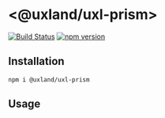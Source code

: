 # \<@uxland/uxl-prism\>

[![Build Status](https://travis-ci.org/uxland/uxl-prism.svg?branch=master)](https://travis-ci.org/uxland/uxl-prism)
[![npm version](https://badge.fury.io/js/%40uxland%2Fuxl-prism.svg)](https://badge.fury.io/js/%40uxland%2Fuxl-prism)

## Installation

`npm i @uxland/uxl-prism`

## Usage
